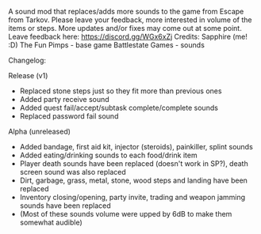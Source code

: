 A sound mod that replaces/adds more sounds to the game from Escape from Tarkov.
Please leave your feedback, more interested in volume of the items or steps. More updates and/or fixes may come out at some point.
Leave feedback here: https://discord.gg/WGx6xZj
Credits:
Sapphire (me! :D)
The Fun Pimps - base game
Battlestate Games - sounds

Changelog:

Release (v1)
- Replaced stone steps just so they fit more than previous ones
- Added party receive sound
- Added quest fail/accept/subtask complete/complete sounds
- Replaced password fail sound

Alpha (unreleased)
- Added bandage, first aid kit, injector (steroids), painkiller, splint sounds
- Added eating/drinking sounds to each food/drink item
- Player death sounds have been replaced (doesn't work in SP?), death screen sound was also replaced
- Dirt, garbage, grass, metal, stone, wood steps and landing have been replaced
- Inventory closing/opening, party invite, trading and weapon jamming sounds have been replaced
- (Most of these sounds volume were upped by 6dB to make them somewhat audible)
